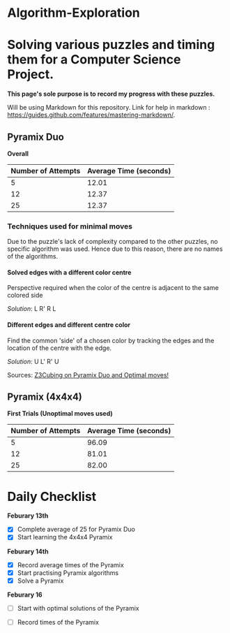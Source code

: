 # Algorithm-Exploration
# Solving various puzzles and timing them for a Computer Science Project.

**This page's sole purpose is to record my progress with these puzzles.**

Will be using Markdown for this repository. Link for help in markdown : https://guides.github.com/features/mastering-markdown/. 

## Pyramix Duo

**Overall**

Number of Attempts | Average Time (seconds)
 -------------------|---------
5     |   12.01
12 | 12.37 
25 | 12.37

### Techniques used for minimal moves ####

Due to the puzzle's lack of complexity compared to the other puzzles, no specific algorithm was used. Hence due to this reason, there are no names of the algorithms. 

#### Solved edges with a different color centre 

Perspective required when the color of the centre is adjacent to the same colored side 

_Solution_: L R' R L

#### Different edges and different centre color

Find the common 'side' of a chosen color by tracking the edges and the location of the centre with the edge.  

_Solution_: U L' R' U

Sources: 
[Z3Cubing on Pyramix Duo and Optimal moves!](http://youtube.com/watch?reload=9&v=P-Zt7GEyYuE)

## Pyramix (4x4x4)

**First Trials (Unoptimal moves used)**

Number of Attempts | Average Time (seconds)
 -------------------|---------
5     |   96.09
12 | 81.01
25 | 82.00


# Daily Checklist 
**Feburary 13th**
- [X] Complete average of 25 for Pyramix Duo
- [X] Start learning the 4x4x4 Pyramix 

**Feburary 14th**
- [X] Record average times of the Pyramix 
- [X] Start practising Pyramix algorithms 
- [X] Solve a Pyramix 

**Feburary 16**
- [ ] Start with optimal solutions of the Pyramix 
- [ ] Record times of the Pyramix 

